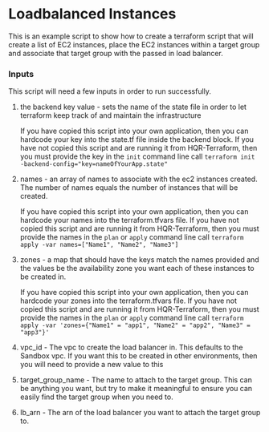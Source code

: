 # Loadbalanced Instances

This is an example script to show how to create a terraform script that will create a list of EC2 instances, place the EC2 instances within a target group and associate that target group with the passed in load balancer.

### Inputs

This script will need a few inputs in order to run successfully.

1. the backend key value - sets the name of the state file in order to let terraform keep track of and maintain the infrastructure

    If you have copied this script into your own application, then you can hardcode your key into the state.tf file inside the backend block. If you have not copied this script and are running it from HQR-Terraform, then you must provide the key in the `init` command line call `terraform init -backend-config="key=nameOfYourApp.state"`

2. names - an array of names to associate with the ec2 instances created. The number of names equals the number of instances that will be created.

     If you have copied this script into your own application, then you can hardcode your names into the terraform.tfvars file. If you have not copied this script and are running it from HQR-Terraform, then you must provide the names in the `plan` or `apply` command line call `terraform apply -var names=["Name1", "Name2", "Name3"]`

3. zones - a map that should have the keys match the names provided and the values be the availability zone you want each of these instances to be created in.

    If you have copied this script into your own application, then you can hardcode your zones into the terraform.tfvars file. If you have not copied this script and are running it from HQR-Terraform, then you must provide the names in the `plan` or `apply` command line call `terraform apply -var 'zones={"Name1" = "app1", "Name2" = "app2", "Name3" = "app3"}'`

4. vpc_id - The vpc to create the load balancer in. This defaults to the Sandbox vpc. If you want this to be created in other environments, then you will need to provide a new value to this

5. target\_group\_name - The name to attach to the target group. This can be anything you want, but try to make it meaningful to ensure you can easily find the target group when you need to.

6. lb_arn - The arn of the load balancer you want to attach the target group to.